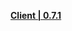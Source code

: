 **[Client | 0.7.1](https://hk4e-download.oss-cn-shanghai.aliyuncs.com/client_app/pc_plus19/YuanShen_0.7.1.zip)**
